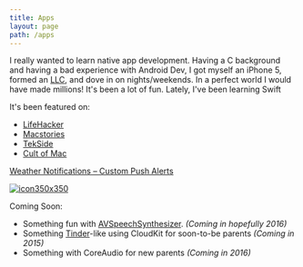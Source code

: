 ```yaml
---
title: Apps
layout: page
path: /apps
---
```


I really wanted to learn native app development. Having a C background and having a bad experience with Android Dev, I got myself an iPhone 5, formed an [LLC][1], and dove in on nights/weekends. In a perfect world I would have made millions! It's been a lot of fun. Lately, I've been learning Swift

It's been featured on:

* [LifeHacker](http://lifehacker.com/weather-notifications-gives-you-a-forecast-without-open-1458155902 "LifeHacker")
* [Macstories](https://www.macstories.net/reviews/daily-weather-summaries-with-weather-notifications/ "Macstories")
* [TekSide](http://tekside.net/iphonaddict/2013/10/23/iphonaddict-review-weather-notifications "TekSide")
* [Cult of Mac](http://www.cultofmac.com/252729/weather-notifications-customized-weather-alerts-deliverted-to-your-notification-center/ "Cult of Mac")


[Weather Notifications – Custom Push Alerts][2]

[![icon350x350][3]][2]

Coming Soon:

* Something fun with [AVSpeechSynthesizer][4]. *(Coming in hopefully 2016)*
* Something [Tinder][5]-like using CloudKit for soon-to-be parents *(Coming in 2015)*
* Something with CoreAudio for new parents *(Coming in 2016)*

[1]: http://taco23.com/
[2]: https://itunes.apple.com/us/app/weather-notifications/id704052114?mt=8&at=11laRZ&ct=pro
[3]: https://taco23.com/weathernotifications/wp-content/uploads/sites/2/2013/09/AppIcon76x76@2x2.png
[4]: http://timbroder.com/2014/03/avspeechsynthesizers-queue-doesnt-work.html
[5]: https://itunes.apple.com/us/app/tinder/id547702041?mt=8&at=11laRZ&ct=pro

